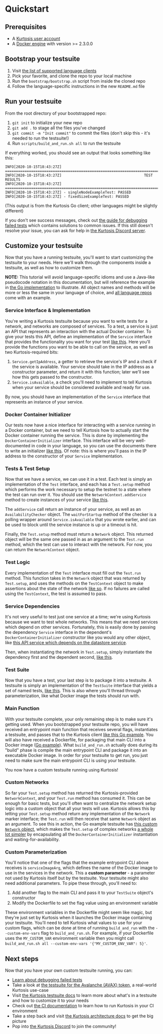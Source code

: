 Quickstart
==========

Prerequisites
-------------
* A [Kurtosis user account](https://www.kurtosistech.com/sign-up)
* A [Docker engine](https://docs.docker.com/get-started/) with version >= 2.3.0.0

Bootstrap your testsuite
------------------------
1. Visit [the list of supported language clients](https://github.com/kurtosis-tech/kurtosis-docs/blob/master/supported-languages.md)
1. Pick your favorite, and clone the repo to your local machine
1. Run the `bootstrap/bootstrap.sh` script from inside the cloned repo
1. Follow the language-specific instructions in the new `README.md` file

Run your testsuite
------------------
From the root directory of your bootstrapped repo: 

1. `git init` to initialize your new repo
1. `git add .` to stage all the files you've changed
1. `git commit -m "Init commit"` to commit the files (don't skip this - it's needed to run the testsuite!)
1. Run `scripts/build_and_run.sh all` to run the testsuite

If everything worked, you should see an output that looks something like this:

```
INFO[2020-10-15T18:43:27Z] ==================================================================================================
INFO[2020-10-15T18:43:27Z]                                      TEST RESULTS
INFO[2020-10-15T18:43:27Z] ==================================================================================================
INFO[2020-10-15T18:43:27Z] - singleNodeExampleTest: PASSED
INFO[2020-10-15T18:43:27Z] - fixedSizeExampleTest: PASSED
```

(This output is from the Kurtosis Go client; other languages might be slightly different)

If you don't see success messages, check out [the guide for debugging failed tests](./debugging-failed-tests.md) which contains solutions to common issues. If this still doesn't resolve your issue, you can ask for help in [the Kurtosis Discord server](https://discord.gg/6Jjp9c89z9).

Customize your testsuite
------------------------
Now that you have a running testsuite, you'll want to start customizing the testsuite to your needs. Here we'll walk through the components inside a testsuite, as well as how to customize them.

**NOTE:** This tutorial will avoid language-specific idioms and use a Java-like pseudocode notation in this documentation, but will reference the example in [the Go implementation](https://github.com/kurtosis-tech/kurtosis-go) to illustrate. All object names and methods will be more or less the same in your language of choice, and [all language repos](./supported-languages.md) come with an example.

### Service Interface & Implementation
You're writing a Kurtosis testsuite because you want to write tests for a network, and networks are composed of services. To a test, a service is just an API that represents an interaction with the actual Docker container. To give your tests this API, define an implementation of the `Service` interface that provides the functionality you want for your test [like this](https://github.com/kurtosis-tech/kurtosis-go/blob/develop/testsuite/services_impl/datastore/datastore_service.go). Here you'll provide the functions you want to be able to call on the service, as well as two Kurtosis-required bits:

1. `Service.getIpAddress`, a getter to retrieve the service's IP and a check if the service is available. Your service should take in the IP address as a constructor parameter, and return it with this function; later we'll see how this gets passed to the constructor.
2. `Service.isAvailable`, a check you'll need to implement to tell Kurtosis when your service should be considered available and ready for use.

By now, you should have an implementation of the `Service` interface that represents an instance of your service.

### Docker Container Initializer
Our tests now have a nice interface for interacting with a service running in a Docker container, but we need to tell Kurtosis how to actually start the Docker container running the service. This is done by implementing the `DockerContainerInitializer` interface. This interface will be very well-documented in code in your language, so you can use the documents there to write an initializer [like this](https://github.com/kurtosis-tech/kurtosis-go/blob/develop/testsuite/services_impl/datastore/datastore_container_initializer.go). Of note: this is where you'll pass in the IP address to the constructor of your `Service` implementation.

### Tests & Test Setup
Now that we have a service, we can use it in a test. Each test is simply an implementation of the `Test` interface, and each has a `Test.setup` method which performs the work necessary to setup the testnet to a state where the test can run over it. You should use the `NetworkContext.addService` method to create instances of your service [like this](https://github.com/kurtosis-tech/kurtosis-go/blob/develop/testsuite/testsuite_impl/basic_datastore_test/basic_datastore_test_.go#L36). 

The `addService` call return an instance of your service, as well as an `AvailabilityChecker` object. The `waitForStartup` method of the checker is a polling wrapper around `Service.isAvailable` that you wrote earlier, and can be used to block until the service instance is up or a timeout is hit.

Finally, the `Test.setup` method must return a `Network` object. This returned object will be the same one passed in as an argument to the `Test.run` method, which the test can use to interact with the network. For now, you can return the `NetworkContext` object.

### Test Logic
Every implementation of the `Test` interface must fill out the `Test.run` method. This function takes in the `Network` object that was returned by `Test.setup`, and uses the methods on the `TestContext` object to make assertions about the state of the network [like so](https://github.com/kurtosis-tech/kurtosis-go/blob/develop/testsuite/testsuite_impl/basic_datastore_test/basic_datastore_test_.go#L48). If no failures are called using the `TestContext`, the test is assumed to pass.

### Service Dependencies
It's not very useful to test just one service at a time; we're using Kurtosis because we want to test whole networks. This means that we need services which depend on other services. Fortunately, this is easily done by passing the dependency `Service` interface in the dependent's `DockerContainerInitializer` constructor like you would any other object, like [this API service which depends on the datastore service](https://github.com/kurtosis-tech/kurtosis-go/blob/develop/testsuite/services_impl/api/api_container_initializer.go#L37).

Then, when instantiating the network in `Test.setup`, simply instantiate the dependency first and the dependent second, [like this](https://github.com/kurtosis-tech/kurtosis-go/blob/develop/testsuite/testsuite_impl/basic_datastore_and_api_test/basic_datastore_and_api_test_.go#L39).

### Test Suite
Now that you have a test, your last step is to package it into a testsuite. A testsuite is simply an implementation of the `TestSuite` interface that yields a set of named tests, [like this](https://github.com/kurtosis-tech/kurtosis-go/blob/develop/testsuite/testsuite_impl/testsuite.go). This is also where you'll thread through parameterization, like what Docker image the tests should run with.

### Main Function
With your testsuite complete, your only remaining step is to make sure it's getting used. When you bootstrapped your testsuite repo, you will have received an entrypoint main function that receives several flags, instantiates a testsuite, and passes that to the Kurtosis client [like this Go example](https://github.com/kurtosis-tech/kurtosis-go/blob/develop/testsuite/main.go). You will also have received a Dockerfile, for packaging that main CLI into a Docker image ([Go example](https://github.com/kurtosis-tech/kurtosis-go/blob/develop/testsuite/Dockerfile)). What `build_and_run.sh` actually does during its "build" phase is compile the main entrypoint CLI and package it into an executable Docker image. In order for your testsuite to get run, you just need to make sure the main entrypoint CLI is using your testsuite.

You now have a custom testsuite running using Kurtosis!

### Custom Networks
So far your `Test.setup` method has returned the Kurtosis-provided `NetworkContext`, and your `Test.run` method has consumed it. This can be enough for basic tests, but you'll often want to centralize the network setup logic into a custom object that all your tests will use. Kurtosis allows this by letting your `Test.setup` method return any implementation of the `Network` marker interface; the `Test.run` will then receive that same `Network` object as an argument. To see this in action, the Go example testsuite has [this custom `Network` object](https://github.com/kurtosis-tech/kurtosis-go/blob/develop/testsuite/networks_impl/test_network.go), which makes the `Test.setup` of complex networks [a whole lot simpler](https://github.com/kurtosis-tech/kurtosis-go/blob/develop/testsuite/testsuite_impl/advanced_network_test/advanced_network_test_.go#L34) by encapsulating all the `DockerContainerInitializer` instantiation and waiting-for-availability.

### Custom Parameterization
You'll notice that one of the flags that the example entrypoint CLI above receives is `serviceImageArg`, which defines the name of the Docker image to use in the services in the network. This a **custom parameter** - a parameter not used by Kurtosis itself but by the testsuite. Your testsuite might also need additional parameters. To pipe these through, you'll need to:

1. Add another flag to the main CLI and pass it to your `TestSuite` object's constructor
1. Modify the Dockerfile to set the flag value using an environment variable

These environment variables in the Dockerfile might seem like magic, but they're just set by Kurtosis when it launches the Docker image containing your testsuite. You'll need to tell Kurtosis what values to use for your custom flags, which can be done at time of running `build_and_run` with the `--custom-env-vars` flag to `build_and_run.sh`. For example, if your Dockerfile uses the `MY_CUSTOM_VAR` environment variable then you might call `build_and_run.sh all --custom-env-vars '{"MY_CUSTOM_ENV_VAR": 5}'`.

Next steps
----------
Now that you have your own custom testsuite running, you can:

* [Learn about debugging failed tests](./debugging-failed-tests.md)
* Take a look at [the testsuite for the Avalanche (AVAX) token](https://github.com/ava-labs/avalanche-testing), a real-world Kurtosis use-case 
* Visit [the Kurtosis testsuite docs](./testsuite-details.md) to learn more about what's in a testsuite and how to customize it to your needs
* Check out [the CI documentation](./running-in-ci.md) to learn how to run Kurtosis in your CI environment
* Take a step back and visit [the Kurtosis architecture docs](./architecture.md) to get the big picture
* Pop into [the Kurtosis Discord](https://discord.gg/6Jjp9c89z9) to join the community!
